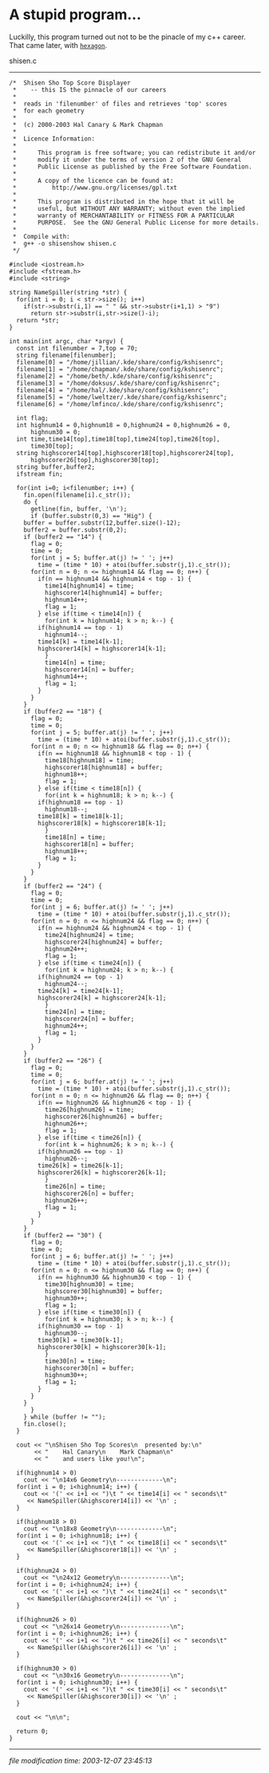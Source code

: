 A stupid program...
===================

Luckilly, this program turned out not to be the pinacle of my c++ career. That came later, with [`hexagon`](/p/hexagon/).

shisen.c

* * *

    
    /*  Shisen Sho Top Score Displayer
     *    -- this IS the pinnacle of our careers
     *
     *  reads in 'filenumber' of files and retrieves 'top' scores 
     *  for each geometry
     *
     *  (c) 2000-2003 Hal Canary & Mark Chapman
     *
     *  Licence Information:
     *
     *  	This program is free software; you can redistribute it and/or
     *  	modify it under the terms of version 2 of the GNU General
     *  	Public License as published by the Free Software Foundation.
     *
     *  	A copy of the licence can be found at:
     *  		http://www.gnu.org/licenses/gpl.txt
     *
     *  	This program is distributed in the hope that it will be
     *  	useful, but WITHOUT ANY WARRANTY; without even the implied
     *  	warranty of MERCHANTABILITY or FITNESS FOR A PARTICULAR
     *    	PURPOSE.  See the GNU General Public License for more details.
     *
     *  Compile with:
     *	g++ -o shisenshow shisen.c
     */
    
    #include <iostream.h>
    #include <fstream.h>
    #include <string>
    
    string NameSpiller(string *str) {
      for(int i = 0; i < str->size(); i++)
        if(str->substr(i,1) == " " && str->substr(i+1,1) > "9")
          return str->substr(i,str->size()-i);
      return *str;
    }
    
    int main(int argc, char *argv) {
      const int filenumber = 7,top = 70;
      string filename[filenumber];
      filename[0] = "/home/jillian/.kde/share/config/kshisenrc";
      filename[1] = "/home/chapman/.kde/share/config/kshisenrc";
      filename[2] = "/home/beth/.kde/share/config/kshisenrc";
      filename[3] = "/home/doksus/.kde/share/config/kshisenrc";
      filename[4] = "/home/hal/.kde/share/config/kshisenrc";
      filename[5] = "/home/lweltzer/.kde/share/config/kshisenrc";
      filename[6] = "/home/lmfinco/.kde/share/config/kshisenrc";
    
      int flag;
      int highnum14 = 0,highnum18 = 0,highnum24 = 0,highnum26 = 0,
          highnum30 = 0;
      int time,time14[top],time18[top],time24[top],time26[top],
          time30[top];
      string highscorer14[top],highscorer18[top],highscorer24[top],
          highscorer26[top],highscorer30[top];
      string buffer,buffer2;
      ifstream fin;
    
      for(int i=0; i<filenumber; i++) { 
        fin.open(filename[i].c_str());
        do {
          getline(fin, buffer, '\n');
          if (buffer.substr(0,3) == "Hig") {
    	buffer = buffer.substr(12,buffer.size()-12);
    	buffer2 = buffer.substr(0,2);
    	if (buffer2 == "14") {
    	  flag = 0;
    	  time = 0;
    	  for(int j = 5; buffer.at(j) != ' '; j++)
    	    time = (time * 10) + atoi(buffer.substr(j,1).c_str());
    	  for(int n = 0; n <= highnum14 && flag == 0; n++) {
    	    if(n == highnum14 && highnum14 < top - 1) {
    	      time14[highnum14] = time;
    	      highscorer14[highnum14] = buffer;
    	      highnum14++;
    	      flag = 1;
    	    } else if(time < time14[n]) {
    	      for(int k = highnum14; k > n; k--) {
    		if(highnum14 == top - 1)
    		  highnum14--;
    		time14[k] = time14[k-1];
    		highscorer14[k] = highscorer14[k-1];
    	      }
     	      time14[n] = time;
    	      highscorer14[n] = buffer;
    	      highnum14++;
    	      flag = 1;
    	    }
    	  }
    	}
    	if (buffer2 == "18") {
    	  flag = 0;
    	  time = 0;
    	  for(int j = 5; buffer.at(j) != ' '; j++)
    	    time = (time * 10) + atoi(buffer.substr(j,1).c_str());
    	  for(int n = 0; n <= highnum18 && flag == 0; n++) {
    	    if(n == highnum18 && highnum18 < top - 1) {
    	      time18[highnum18] = time;
    	      highscorer18[highnum18] = buffer;
    	      highnum18++;
    	      flag = 1;
    	    } else if(time < time18[n]) {
    	      for(int k = highnum18; k > n; k--) {
    		if(highnum18 == top - 1)
    		  highnum18--;
    		time18[k] = time18[k-1];
    		highscorer18[k] = highscorer18[k-1];
    	      }
     	      time18[n] = time;
    	      highscorer18[n] = buffer;
    	      highnum18++;
    	      flag = 1;
    	    }
    	  }
    	}
    	if (buffer2 == "24") {
    	  flag = 0;
    	  time = 0;
    	  for(int j = 6; buffer.at(j) != ' '; j++)
    	    time = (time * 10) + atoi(buffer.substr(j,1).c_str());
    	  for(int n = 0; n <= highnum24 && flag == 0; n++) {
    	    if(n == highnum24 && highnum24 < top - 1) {
    	      time24[highnum24] = time;
    	      highscorer24[highnum24] = buffer;
    	      highnum24++;
    	      flag = 1;
    	    } else if(time < time24[n]) {
    	      for(int k = highnum24; k > n; k--) {
    		if(highnum24 == top - 1)
    		  highnum24--;
    		time24[k] = time24[k-1];
    		highscorer24[k] = highscorer24[k-1];
    	      }
     	      time24[n] = time;
    	      highscorer24[n] = buffer;
    	      highnum24++;
    	      flag = 1;
    	    }
    	  }
    	}
    	if (buffer2 == "26") {
    	  flag = 0;
    	  time = 0;
    	  for(int j = 6; buffer.at(j) != ' '; j++)
    	    time = (time * 10) + atoi(buffer.substr(j,1).c_str());
    	  for(int n = 0; n <= highnum26 && flag == 0; n++) {
    	    if(n == highnum26 && highnum26 < top - 1) {
    	      time26[highnum26] = time;
    	      highscorer26[highnum26] = buffer;
    	      highnum26++;
    	      flag = 1;
    	    } else if(time < time26[n]) {
    	      for(int k = highnum26; k > n; k--) {
    		if(highnum26 == top - 1)
    		  highnum26--;
    		time26[k] = time26[k-1];
    		highscorer26[k] = highscorer26[k-1];
    	      }
     	      time26[n] = time;
    	      highscorer26[n] = buffer;
    	      highnum26++;
    	      flag = 1;
    	    }
    	  }
    	}
    	if (buffer2 == "30") {
    	  flag = 0;
    	  time = 0;
    	  for(int j = 6; buffer.at(j) != ' '; j++)
    	    time = (time * 10) + atoi(buffer.substr(j,1).c_str());
    	  for(int n = 0; n <= highnum30 && flag == 0; n++) {
    	    if(n == highnum30 && highnum30 < top - 1) {
    	      time30[highnum30] = time;
    	      highscorer30[highnum30] = buffer;
    	      highnum30++;
    	      flag = 1;
    	    } else if(time < time30[n]) {
    	      for(int k = highnum30; k > n; k--) {
    		if(highnum30 == top - 1)
    		  highnum30--;
    		time30[k] = time30[k-1];
    		highscorer30[k] = highscorer30[k-1];
    	      }
     	      time30[n] = time;
    	      highscorer30[n] = buffer;
    	      highnum30++;
    	      flag = 1;
    	    }
    	  }
    	}
          }
        } while (buffer != "");
        fin.close();
      }
    
      cout << "\nShisen Sho Top Scores\n  presented by:\n" 
           << "    Hal Canary\n    Mark Chapman\n"
           << "    and users like you!\n";
    
      if(highnum14 > 0)
        cout << "\n14x6 Geometry\n-------------\n";
      for(int i = 0; i<highnum14; i++) {
        cout << '(' << i+1 << ")\t " << time14[i] << " seconds\t" 
    	 << NameSpiller(&highscorer14[i]) << '\n' ;
      }
    
      if(highnum18 > 0)
        cout << "\n18x8 Geometry\n-------------\n";
      for(int i = 0; i<highnum18; i++) {
        cout << '(' << i+1 << ")\t " << time18[i] << " seconds\t" 
    	 << NameSpiller(&highscorer18[i]) << '\n' ;
      }
    
      if(highnum24 > 0)
        cout << "\n24x12 Geometry\n--------------\n";
      for(int i = 0; i<highnum24; i++) {
        cout << '(' << i+1 << ")\t " << time24[i] << " seconds\t" 
    	 << NameSpiller(&highscorer24[i]) << '\n' ;
      }
    
      if(highnum26 > 0)
        cout << "\n26x14 Geometry\n--------------\n";
      for(int i = 0; i<highnum26; i++) {
        cout << '(' << i+1 << ")\t " << time26[i] << " seconds\t" 
    	 << NameSpiller(&highscorer26[i]) << '\n' ;
      }
    
      if(highnum30 > 0)
        cout << "\n30x16 Geometry\n--------------\n";
      for(int i = 0; i<highnum30; i++) {
        cout << '(' << i+1 << ")\t " << time30[i] << " seconds\t" 
    	 << NameSpiller(&highscorer30[i]) << '\n' ;
      }
    
      cout << "\n\n";
    
      return 0;
    }
    

* * *


<div class="rightside"><em>file modification time: 2003-12-07 23:45:13</em></div>

